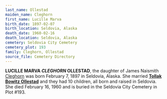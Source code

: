 ```yaml
---
last_name: Ollestad
maiden_name: Cleghorn
first_name: Lucille Marva
birth_date: 1897-02-07
birth_location: Seldovia, Alaska
death_date: 1960-02-16
death_location: Seldovia, Alaska
cemetery: Seldovia City Cemetery
cemetery_plot: 193
family: Cleghorn, Ollestad
source_file: Cemetery Directory
---
```

**LUCILLE MARVA *CLEGHORN* OLLESTAD**, the daughter of James Naismith [Cleghorn](../_families/Cleghorn_Family.md) was born February 7, 1897 in Seldovia, Alaska. She married [**Tollak Bowitz Ollestad**](./Ollestad_Tollak_Bowitz.md) and they had 10 children, all born and raised in Seldovia.  She died February 16, 1960 and is buried in the Seldovia City Cemetery in Plot #193.  




